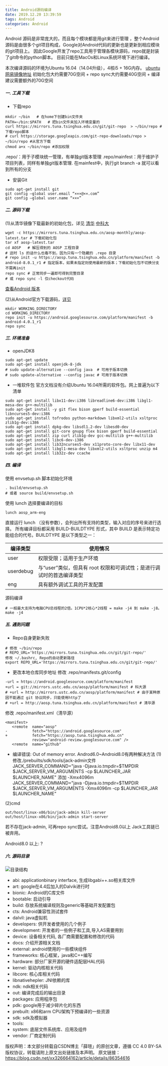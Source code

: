 ```yaml
---
title: Android源码编译
date: 2019.12.20 13:39:59
tags: Android
categories: Android
---
```


Android 源码是非常庞大的，而且每个模块都是用git来进行管理 ，整个Android源码是由很多个git项目构成，Google对Android代码的更新也是更新到相应模块的git项目上。
因此Google开发了repo工具用于管理各模块源码，repo就是封装了git命令的python脚本。
目前只能在MacOs和Linux系统环境下进行编译。

本次编译源码的环境为Ubuntu 16.04（14.04升级），4核i5 + 16G内存。
[ubuntu网易镜像地址](http://mirrors.163.com/ubuntu-releases/)
初始化包大约需要70G空间 + repo sync大约需要40G空间 + 编译建议需要额外的70G空间


##### 一. 工具下载
- 下载repo
```
mkdir ~/bin   # 在home下创建bin文件夹
PATH=~/bin:$PATH   # 把bin文件夹加入环境变量的
curl https://mirrors.tuna.tsinghua.edu.cn/git/git-repo  > ~/bin/repo #下载repo脚本
# curl https://storage.googleapis.com/git-repo-downloads/repo > ~/bin/repo #从官方下载
chmod a+x ~/bin/repo #添加权限
```

.repo/：用于子模块统一管理，有单独git版本管理
.repo/mainfest：用于维护子项目列表，同样有单独git版本管理. 在mainfest中，执行git branch -a 就可以看到所有的分支

- 安装Git
```
sudo apt-get install git
git config –global user.email “×××@××.com”
git config –global user.name “×××”
```

##### 二. 源码下载
(1)从清华镜像下载最新的初始化包，详见
[清华](https://mirrors.tuna.tsinghua.edu.cn/help/AOSP/)
[中科大](https://lug.ustc.edu.cn/wiki/mirrors/help/aosp)
```
wget -c https://mirrors.tuna.tsinghua.edu.cn/aosp-monthly/aosp-latest.tar # 下载初始化包
tar xf aosp-latest.tar
cd AOSP   # 解压得到的 AOSP 工程目录
# 这时 ls 的话什么也看不到，因为只有一个隐藏的 .repo 目录
# repo init -u https://aosp.tuna.tsinghua.edu.cn/platform/manifest -b android-8.0.1_r1 # 指定版本，如果未指定则使用最新的版本；下载初始化包不切换分支不需再init
repo sync # 正常同步一遍即可得到完整目录
# 或 repo sync -l 仅checkout代码
```
[查看Android 版本](https://source.android.com/setup/start/build-numbers#source-code-tags-and-builds)

(2)从Android官方下载源码，[详见](https://source.android.google.cn/setup/downloading)
```
mkdir WORKING_DIRECTORY
cd WORKING_DIRECTORY
repo init -u https://android.googlesource.com/platform/manifest -b android-4.0.1_r1
repo sync
```

##### 三. 环境准备
- openJDK8
```
sudo apt-get update
sudo apt-get install openjdk-8-jdk
# sudo update-alternative --config java  # 可用于版本切换
# sudo update-alternative --config javac # 可用于版本切换
```

- 一堆软件包
官方文档没有介绍Ubuntu 16.04所需的软件包。网上普遍为以下清单
```
sudo apt-get install libx11-dev:i386 libreadline6-dev:i386 libgl1-mesa-dev g++-multilib
sudo apt-get install -y git flex bison gperf build-essential libncurses5-dev:i386
sudo apt-get install tofrodos python-markdown libxml2-utils xsltproc zlib1g-dev:i386
sudo apt-get install dpkg-dev libsdl1.2-dev libesd0-dev
sudo apt-get install git-core gnupg flex bison gperf build-essential  
sudo apt-get install zip curl zlib1g-dev gcc-multilib g++-multilib
sudo apt-get install libc6-dev-i386
sudo apt-get install lib32ncurses5-dev x11proto-core-dev libx11-dev
sudo apt-get install libgl1-mesa-dev libxml2-utils xsltproc unzip m4
sudo apt-get install lib32z-dev ccache
```

##### 四. 编译
使用 envsetup.sh 脚本初始化环境
```
. build/envsetup.sh
# 或者 source build/envsetup.sh
```

使用 lunch 选择要编译的目标
```
lunch aosp_arm-eng
```
直接运行 lunch （没有参数），会列出所有支持的类型，输入对应的序号来进行选择。
所有编译目标都采用 BUILD-BUILDTYPE 形式，其中 BUILD 是表示特定功能组合的代号。BUILDTYPE 是以下类型之一：

| 编译类型	 | 使用情况                                                         |
| --------  | ----------------------------------------------------------------|
| user	    | 权限受限；适用于生产环境                                          |
| userdebug	| 与“user”类似，但具有 root 权限和可调试性；是进行调试时的首选编译类型 |
| eng	      | 具有额外调试工具的开发配置                                        |

源码编译
```
# 一般最大支持为电脑CPU总线程的2倍。1CPU*2核心*2线程 = make -j4 到 make -j8。
make -j4
```

##### 五. 遇到问题
- Repo自身更新失败
```
# 修改 ~/bin/repo
# REPO_URL='https://mirrors.tuna.tsinghua.edu.cn/git/git-repo/'
修改 ~/.bashrc, Repo的自动更新路径
export REPO_URL='https://mirrors.tuna.tsinghua.edu.cn/git/git-repo/'
```

- 更改本地仓库同步地址
修改 .repo/manifests.git/config
```
-url = https://android.googlesource.com/platform/manifest
+url = git://mirrors.ustc.edu.cn/aosp/platform/manifest # 科大源
# +url = http://mirrors.ustc.edu.cn/aosp/platform/manifest # 由于某种原因不能通过 git 协议同步，只能使用http了
# +url = http://aosp.tuna.tsinghua.edu.cn/platform/manifest # 清华源
```

修改 .repo/manifest.xml（清华源）
```
<manifest>
   <remote  name="aosp"
-           fetch="https://android.googlesource.com"
+           fetch="https://aosp.tuna.tsinghua.edu.cn"
            review="android-review.googlesource.com" />
   <remote  name="github"
```

- 编译错误: Out of memory error.
Androd6.0~Android8.0有两种解决方法
(1)修改./prebuilts/sdk/tools/jack-admin文件
JACK_SERVER_COMMAND="java -Djava.io.tmpdir=$TMPDIR $JACK_SERVER_VM_ARGUMENTS -cp $LAUNCHER_JAR $LAUNCHER_NAME"
添加 -Xmx4096m
JACK_SERVER_COMMAND="java -Djava.io.tmpdir=$TMPDIR $JACK_SERVER_VM_ARGUMENTS -Xmx4096m -cp $LAUNCHER_JAR $LAUNCHER_NAME"

(2)cmd
```export JACK_SERVER_VM_ARGUMENTS="-Dfile.encoding=UTF-8 -XX:+TieredCompilation -Xmx4096m"
out/host/linux-x86/bin/jack-admin kill-server
out/host/linux-x86/bin/jack-admin start-server
```
若不存在jack-admin, 可再repo sync尝试。注意Android8.0以上 Jack工具链已被弃用。

Android8.0 以上:
?


##### 六. 源码目录
![目录结构](/image/Android源码编译/make1.png)
- abi: applicationbinary interface, 生成libgabi++.so相关库文件
- art: google在4.4后加入的Dalvik进行时
- bionic: Android的C库文件
- bootable: 启动引导
- build: 存放系统编译规则及generic等基础开发配置包
- cts: Android兼容性测试套件
- dalvil: java虚拟机
- developers: 供开发者使用的几个例子
- development: 开发者的一些例子和工具,导入AS需要用到
- device: 设备相关代码, 各厂商需要配置和修改的代码
- docs: 介绍开源相关文档
- external: android使用的一些模块组件
- frameworks: 核心框架，java和C++编写
- hardware: 部分厂家开源的硬件适配层HAL代码
- kernel: 驱动内核相关代码
- libcore: 核心库相关代码
- libnativehepler: JNI依赖的库
- ndk: ndk相关代码
- out: 编译完成后的输出目录
- packages: 应用程序包
- pdk: google用于减少碎片化的东西
- prebuilt: x86和arm CPU架构下预编译的一些资源
- sdk: sdk及模拟器
- tools:
- system: 底层文件系统库、应用及组件
- vendor: 厂商定制代码




版权声明：本文部分转载自CSDN博主「薛瑄」的原创文章，遵循 CC 4.0 BY-SA 版权协议，转载请附上原文出处链接及本声明。
原文链接：https://blog.csdn.net/xx326664162/article/details/86354616
